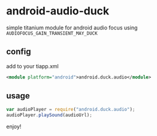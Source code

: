 # android-audio-duck

simple titanium module for android audio focus using ```AUDIOFOCUS_GAIN_TRANSIENT_MAY_DUCK ```
## config
add to your tiapp.xml
```xml
<module platform="android">android.duck.audio</module>
```

## usage
```javascript
var audioPlayer = require("android.duck.audio");
audioPlayer.playSound(audioUrl);
```
enjoy!

